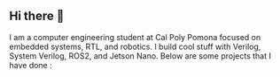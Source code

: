 ## Hi there 🌸

<!--
**peachyko/peachyko** is a ✨ _special_ ✨ repository because its `README.md` (this file) appears on your GitHub profile.

Here are some ideas to get you started:

- 🔭 I’m currently working on ...
- 🌱 I’m currently learning ...
- 👯 I’m looking to collaborate on ...
- 🤔 I’m looking for help with ...
- 💬 Ask me about ...
- 📫 How to reach me: ...
- 😄 Pronouns: ...
- ⚡ Fun fact: ...
-->
I am a computer engineering student at Cal Poly Pomona focused on embedded systems, RTL, and robotics. I build cool stuff with Verilog, System Verilog, ROS2, and Jetson Nano. Below are some projects that I have done : 
